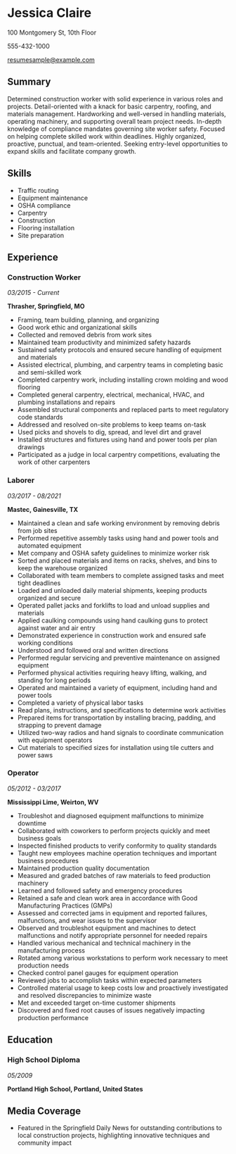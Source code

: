 # Jessica Claire

100 Montgomery St, 10th Floor

555-432-1000

resumesample@example.com

## Summary

Determined construction worker with solid experience in various roles and projects. Detail-oriented with a knack for basic carpentry, roofing, and materials management. Hardworking and well-versed in handling materials, operating machinery, and supporting overall team project needs. In-depth knowledge of compliance mandates governing site worker safety. Focused on helping complete skilled work within deadlines. Highly organized, proactive, punctual, and team-oriented. Seeking entry-level opportunities to expand skills and facilitate company growth.

## Skills

- Traffic routing
- Equipment maintenance
- OSHA compliance
- Carpentry
- Construction
- Flooring installation
- Site preparation

## Experience

### Construction Worker

*03/2015 - Current*

**Thrasher, Springfield, MO**

- Framing, team building, planning, and organizing
- Good work ethic and organizational skills
- Collected and removed debris from work sites
- Maintained team productivity and minimized safety hazards
- Sustained safety protocols and ensured secure handling of equipment and materials
- Assisted electrical, plumbing, and carpentry teams in completing basic and semi-skilled work
- Completed carpentry work, including installing crown molding and wood flooring
- Completed general carpentry, electrical, mechanical, HVAC, and plumbing installations and repairs
- Assembled structural components and replaced parts to meet regulatory code standards
- Addressed and resolved on-site problems to keep teams on-task
- Used picks and shovels to dig, spread, and level dirt and gravel
- Installed structures and fixtures using hand and power tools per plan drawings
- Participated as a judge in local carpentry competitions, evaluating the work of other carpenters

### Laborer

*03/2017 - 08/2021*

**Mastec, Gainesville, TX**

- Maintained a clean and safe working environment by removing debris from job sites
- Performed repetitive assembly tasks using hand and power tools and automated equipment
- Met company and OSHA safety guidelines to minimize worker risk
- Sorted and placed materials and items on racks, shelves, and bins to keep the warehouse organized
- Collaborated with team members to complete assigned tasks and meet tight deadlines
- Loaded and unloaded daily material shipments, keeping products organized and secure
- Operated pallet jacks and forklifts to load and unload supplies and materials
- Applied caulking compounds using hand caulking guns to protect against water and air entry
- Demonstrated experience in construction work and ensured safe working conditions
- Understood and followed oral and written directions
- Performed regular servicing and preventive maintenance on assigned equipment
- Performed physical activities requiring heavy lifting, walking, and standing for long periods
- Operated and maintained a variety of equipment, including hand and power tools
- Completed a variety of physical labor tasks
- Read plans, instructions, and specifications to determine work activities
- Prepared items for transportation by installing bracing, padding, and strapping to prevent damage
- Utilized two-way radios and hand signals to coordinate communication with equipment operators
- Cut materials to specified sizes for installation using tile cutters and power saws

### Operator

*05/2012 - 03/2017*

**Mississippi Lime, Weirton, WV**

- Troubleshot and diagnosed equipment malfunctions to minimize downtime
- Collaborated with coworkers to perform projects quickly and meet business goals
- Inspected finished products to verify conformity to quality standards
- Taught new employees machine operation techniques and important business procedures
- Maintained production quality documentation
- Measured and graded batches of raw materials to feed production machinery
- Learned and followed safety and emergency procedures
- Retained a safe and clean work area in accordance with Good Manufacturing Practices (GMPs)
- Assessed and corrected jams in equipment and reported failures, malfunctions, and wear issues to the supervisor
- Observed and troubleshot equipment and machines to detect malfunctions and notify appropriate personnel for needed repairs
- Handled various mechanical and technical machinery in the manufacturing process
- Rotated among various workstations to perform work necessary to meet production needs
- Checked control panel gauges for equipment operation
- Reviewed jobs to accomplish tasks within expected parameters
- Controlled material usage to keep costs low and proactively investigated and resolved discrepancies to minimize waste
- Met and exceeded target on-time customer shipments
- Discovered and fixed root causes of issues negatively impacting production performance

## Education

### High School Diploma

*05/2009*

**Portland High School, Portland, United States**

## Media Coverage

- Featured in the Springfield Daily News for outstanding contributions to local construction projects, highlighting innovative techniques and community impact
